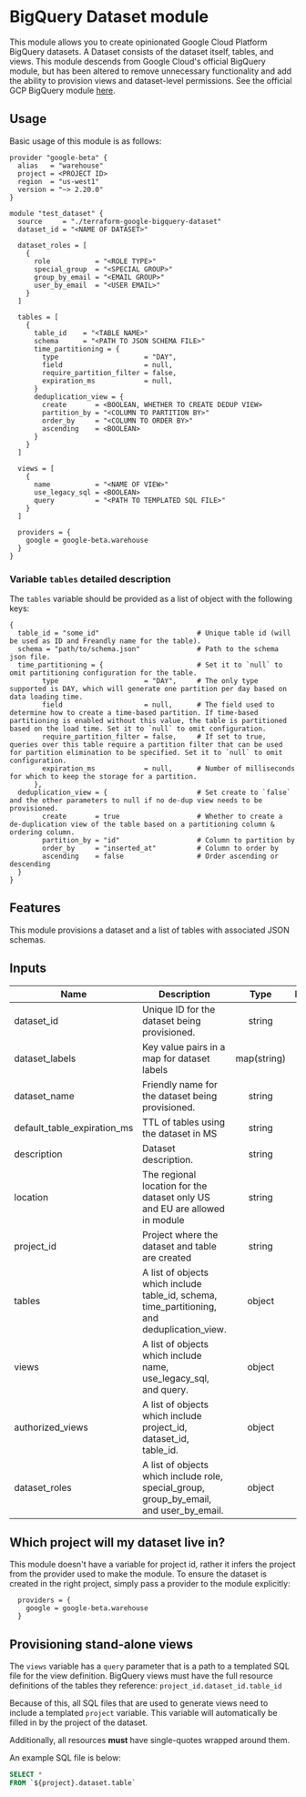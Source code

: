 # BigQuery Dataset module

This module allows you to create opinionated Google Cloud Platform BigQuery datasets. A Dataset consists of the dataset itself, tables, and views.
This module descends from Google Cloud's official BigQuery module, but has been altered to remove unnecessary functionality and add the ability to provision views and dataset-level permissions. 
See the official GCP BigQuery module [here](https://github.com/terraform-google-modules/terraform-google-bigquery). 

## Usage

Basic usage of this module is as follows:

```hcl
provider "google-beta" {
  alias   = "warehouse"
  project = <PROJECT ID>
  region  = "us-west1"
  version = "~> 2.20.0"
}

module "test_dataset" {
  source     = "./terraform-google-bigquery-dataset"
  dataset_id = "<NAME OF DATASET>"

  dataset_roles = [
    {
      role           = "<ROLE TYPE>"
      special_group  = "<SPECIAL GROUP>"
      group_by_email = "<EMAIL GROUP>"
      user_by_email  = "<USER EMAIL>"
    }
  ]

  tables = [
    {
      table_id    = "<TABLE NAME>"
      schema      = "<PATH TO JSON SCHEMA FILE>"
      time_partitioning = {
        type                     = "DAY",
        field                    = null,
        require_partition_filter = false,
        expiration_ms            = null,
      }
      deduplication_view = {
        create       = <BOOLEAN, WHETHER TO CREATE DEDUP VIEW>
        partition_by = "<COLUMN TO PARTITION BY>"
        order_by     = "<COLUMN TO ORDER BY>"
        ascending    = <BOOLEAN>
      }
    }
  ]

  views = [
    {
      name           = "<NAME OF VIEW>"
      use_legacy_sql = <BOOLEAN>
      query          = "<PATH TO TEMPLATED SQL FILE>"
    }
  ]

  providers = {
    google = google-beta.warehouse
  }
}
```

### Variable `tables` detailed description

The `tables` variable should be provided as a list of object with the following keys:
```hcl
{
  table_id = "some_id"                        # Unique table id (will be used as ID and Freandly name for the table).
  schema = "path/to/schema.json"              # Path to the schema json file.
  time_partitioning = {                       # Set it to `null` to omit partitioning configuration for the table.
        type                     = "DAY",     # The only type supported is DAY, which will generate one partition per day based on data loading time.
        field                    = null,      # The field used to determine how to create a time-based partition. If time-based partitioning is enabled without this value, the table is partitioned based on the load time. Set it to `null` to omit configuration.
        require_partition_filter = false,     # If set to true, queries over this table require a partition filter that can be used for partition elimination to be specified. Set it to `null` to omit configuration.
        expiration_ms            = null,      # Number of milliseconds for which to keep the storage for a partition.
      },
  deduplication_view = {                      # Set create to `false` and the other parameters to null if no de-dup view needs to be provisioned.
        create       = true                   # Whether to create a de-duplication view of the table based on a partitioning column & ordering column. 
        partition_by = "id"                   # Column to partition by
        order_by     = "inserted_at"          # Column to order by
        ascending    = false                  # Order ascending or descending
  }
}
```

## Features
This module provisions a dataset and a list of tables with associated JSON schemas.

<!-- BEGINNING OF PRE-COMMIT-TERRAFORM DOCS HOOK -->
## Inputs

| Name                           | Description                                                                                  |    Type     | Default  | Required |
| ------------------------------ | -------------------------------------------------------------------------------------------- | :---------: | :------: | :------: |
| dataset\_id                    | Unique ID for the dataset being provisioned.                                                 |   string    |   n/a    |   yes    |
| dataset\_labels                | Key value pairs in a map for dataset labels                                                  | map(string) |   n/a    |   yes    |
| dataset\_name                  | Friendly name for the dataset being provisioned.                                             |   string    |   n/a    |   yes    |
| default\_table\_expiration\_ms | TTL of tables using the dataset in MS                                                        |   string    | `"null"` |    no    |
| description                    | Dataset description.                                                                         |   string    |   n/a    |   yes    |
| location                       | The regional location for the dataset only US and EU are allowed in module                   |   string    |  `"US"`  |    no    |
| project\_id                    | Project where the dataset and table are created                                              |   string    |   n/a    |   yes    |
| tables                         | A list of objects which include table_id, schema, time_partitioning, and deduplication_view. |   object    | `<list>` |    no    |
| views                          | A list of objects which include name, use_legacy_sql, and query.                             |   object    | `<list>` |    no    |
| authorized_views               | A list of objects which include project_id, dataset_id, table_id.                            |   object    | `<list>` |    no    |
| dataset_roles                  | A list of objects which include role, special_group, group_by_email, and user_by_email.      |   object    | `<list>` |    no    |

## Which project will my dataset live in?

This module doesn't have a variable for project id, rather it infers the project from the provider used to make the module. To ensure the dataset is created in the right project, simply pass a provider to the module explicitly:

```hcl
  providers = {
    google = google-beta.warehouse
  }
```

## Provisioning stand-alone views

The `views` variable has a `query` parameter that is a path to a templated SQL file for the view definition. BigQuery views must have the full resource definitions of the tables they reference: `project_id.dataset_id.table_id`

Because of this, all SQL files that are used to generate views need to include a templated `project` variable. This variable will automatically be filled in by the project of the dataset. 

Additionally, all resources **must** have single-quotes wrapped around them. 

An example SQL file is below:

```SQL
SELECT *
FROM `${project}.dataset.table`
```
